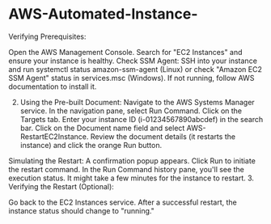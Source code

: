 # AWS-Automated-Instance-
Verifying Prerequisites:

Open the AWS Management Console. Search for "EC2 Instances" and ensure your instance is healthy.
Check SSM Agent: SSH into your instance and run systemctl status amazon-ssm-agent (Linux) or check "Amazon EC2 SSM Agent" status in services.msc (Windows). If not running, follow AWS documentation to install it.

2. Using the Pre-built Document:
Navigate to the AWS Systems Manager service.
In the navigation pane, select Run Command.
Click on the Targets tab. Enter your instance ID (i-01234567890abcdef) in the search bar.
Click on the Document name field and select AWS-RestartEC2Instance.
Review the document details (it restarts the instance) and click the orange Run button.

Simulating the Restart:
A confirmation popup appears. Click Run to initiate the restart command.
In the Run Command history pane, you'll see the execution status. It might take a few minutes for the instance to restart.
3. Verifying the Restart (Optional):

Go back to the EC2 Instances service. After a successful restart, the instance status should change to "running."
